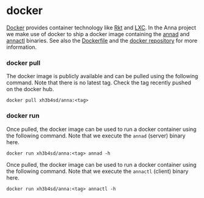 # docker
[Docker](https://github.com/docker/docker) provides container technology like
[Rkt](https://github.com/coreos/rkt) and [LXC](https://linuxcontainers.org). In
the Anna project we make use of docker to ship a docker image containing the
[annad](/doc/development/makefile.md#annad) and
[annactl](/doc/development/makefile.md#annactl) binaries. See also the
[Dockerfile](/Dockerfile) and the [docker
repository](https://hub.docker.com/r/xh3b4sd/anna) for more information.

### docker pull
The docker image is publicly available and can be pulled using the following
command. Note that there is no latest tag. Check the tag recently pushed on the
docker hub.
```
docker pull xh3b4sd/anna:<tag>
```

### docker run
Once pulled, the docker image can be used to run a docker container using the
following command. Note that we execute the `annad` (server) binary here.
```
docker run xh3b4sd/anna:<tag> annad -h
```

Once pulled, the docker image can be used to run a docker container using the
following command. Note that we execute the `annactl` (client) binary here.
```
docker run xh3b4sd/anna:<tag> annactl -h
```
